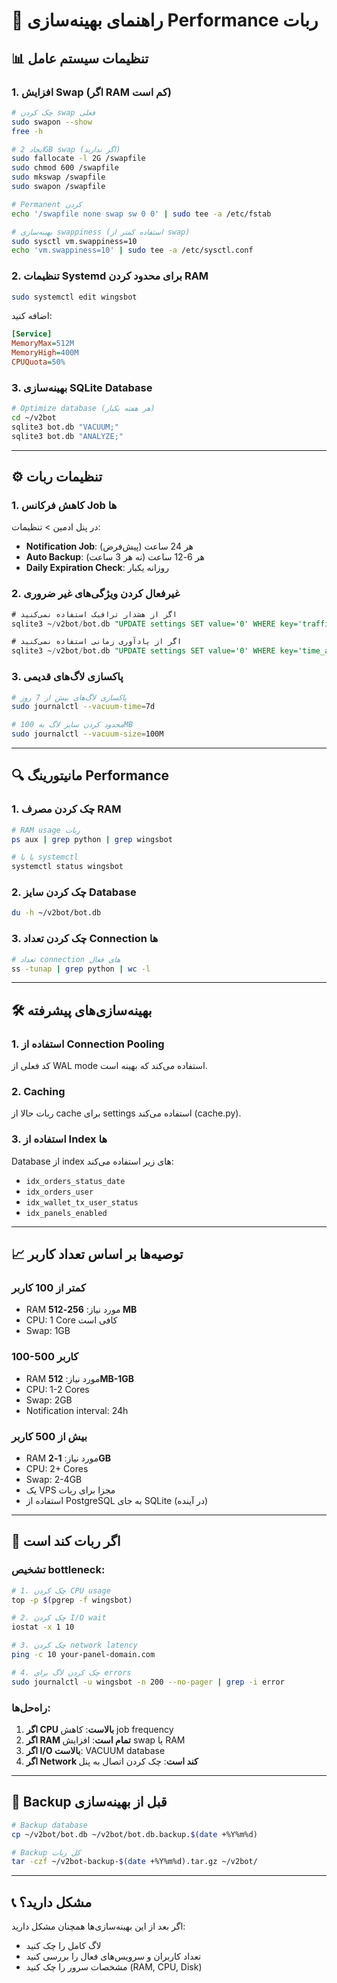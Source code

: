# 🚀 راهنمای بهینه‌سازی Performance ربات

## 📊 تنظیمات سیستم عامل

### 1. افزایش Swap (اگر RAM کم است)
```bash
# چک کردن swap فعلی
sudo swapon --show
free -h

# ایجاد 2GB swap (اگر ندارید)
sudo fallocate -l 2G /swapfile
sudo chmod 600 /swapfile
sudo mkswap /swapfile
sudo swapon /swapfile

# Permanent کردن
echo '/swapfile none swap sw 0 0' | sudo tee -a /etc/fstab

# بهینه‌سازی swappiness (استفاده کمتر از swap)
sudo sysctl vm.swappiness=10
echo 'vm.swappiness=10' | sudo tee -a /etc/sysctl.conf
```

### 2. تنظیمات Systemd برای محدود کردن RAM
```bash
sudo systemctl edit wingsbot
```
اضافه کنید:
```ini
[Service]
MemoryMax=512M
MemoryHigh=400M
CPUQuota=50%
```

### 3. بهینه‌سازی SQLite Database
```bash
# Optimize database (هر هفته یکبار)
cd ~/v2bot
sqlite3 bot.db "VACUUM;"
sqlite3 bot.db "ANALYZE;"
```

---

## ⚙️ تنظیمات ربات

### 1. کاهش فرکانس Job ها
در پنل ادمین > تنظیمات:
- **Notification Job**: هر 24 ساعت (پیش‌فرض)
- **Auto Backup**: هر 6-12 ساعت (نه هر 3 ساعت)
- **Daily Expiration Check**: روزانه یکبار

### 2. غیرفعال کردن ویژگی‌های غیر ضروری
```sql
# اگر از هشدار ترافیک استفاده نمی‌کنید
sqlite3 ~/v2bot/bot.db "UPDATE settings SET value='0' WHERE key='traffic_alert_enabled';"

# اگر از یادآوری زمانی استفاده نمی‌کنید
sqlite3 ~/v2bot/bot.db "UPDATE settings SET value='0' WHERE key='time_alert_enabled';"
```

### 3. پاکسازی لاگ‌های قدیمی
```bash
# پاکسازی لاگ‌های بیش از 7 روز
sudo journalctl --vacuum-time=7d

# محدود کردن سایز لاگ به 100MB
sudo journalctl --vacuum-size=100M
```

---

## 🔍 مانیتورینگ Performance

### 1. چک کردن مصرف RAM
```bash
# RAM usage ربات
ps aux | grep python | grep wingsbot

# یا با systemctl
systemctl status wingsbot
```

### 2. چک کردن سایز Database
```bash
du -h ~/v2bot/bot.db
```

### 3. چک کردن تعداد Connection ها
```bash
# تعداد connection های فعال
ss -tunap | grep python | wc -l
```

---

## 🛠️ بهینه‌سازی‌های پیشرفته

### 1. استفاده از Connection Pooling
کد فعلی از WAL mode استفاده می‌کند که بهینه است.

### 2. Caching
ربات حالا از cache برای settings استفاده می‌کند (cache.py).

### 3. استفاده از Index ها
Database از index های زیر استفاده می‌کند:
- `idx_orders_status_date`
- `idx_orders_user`
- `idx_wallet_tx_user_status`
- `idx_panels_enabled`

---

## 📈 توصیه‌ها بر اساس تعداد کاربر

### کمتر از 100 کاربر
- RAM مورد نیاز: **256-512 MB**
- CPU: 1 Core کافی است
- Swap: 1GB

### 100-500 کاربر
- RAM مورد نیاز: **512MB-1GB**
- CPU: 1-2 Cores
- Swap: 2GB
- Notification interval: 24h

### بیش از 500 کاربر
- RAM مورد نیاز: **1-2GB**
- CPU: 2+ Cores
- Swap: 2-4GB
- یک VPS مجزا برای ربات
- استفاده از PostgreSQL به جای SQLite (در آینده)

---

## 🐛 اگر ربات کند است

### تشخیص bottleneck:
```bash
# 1. چک کردن CPU usage
top -p $(pgrep -f wingsbot)

# 2. چک کردن I/O wait
iostat -x 1 10

# 3. چک کردن network latency
ping -c 10 your-panel-domain.com

# 4. چک کردن لاگ برای errors
sudo journalctl -u wingsbot -n 200 --no-pager | grep -i error
```

### راه‌حل‌ها:
1. **اگر CPU بالاست**: کاهش job frequency
2. **اگر RAM تمام است**: افزایش swap یا RAM
3. **اگر I/O بالاست**: VACUUM database
4. **اگر Network کند است**: چک کردن اتصال به پنل

---

## 💾 Backup قبل از بهینه‌سازی
```bash
# Backup database
cp ~/v2bot/bot.db ~/v2bot/bot.db.backup.$(date +%Y%m%d)

# Backup کل ربات
tar -czf ~/v2bot-backup-$(date +%Y%m%d).tar.gz ~/v2bot/
```

---

## 📞 مشکل دارید؟
اگر بعد از این بهینه‌سازی‌ها همچنان مشکل دارید:
- لاگ کامل را چک کنید
- تعداد کاربران و سرویس‌های فعال را بررسی کنید
- مشخصات سرور را چک کنید (RAM, CPU, Disk)
